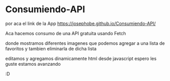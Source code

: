# Consumiendo-API

por aca el link de la App
https://josephobe.github.io/Consumiendo-API/

Aca hacemos consumo de una API gratuita
usando Fetch

donde mostramos diferentes imagenes que podemos agregar a una lista de favoritos
y tambien eliminarla de dicha lista 

editamos y agregamos dinamicamente html desde javascript
espero les guste estamos avanzando

:D

